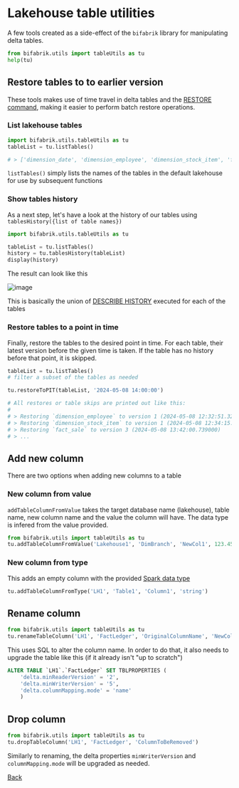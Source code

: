 # Lakehouse table utilities

A few tools created as a side-effect of the `bifabrik` library for manipulating delta tables.

```python
from bifabrik.utils import tableUtils as tu
help(tu)
```

## Restore tables to to earlier version

These tools makes use of time travel in delta tables and the [RESTORE command](https://learn.microsoft.com/en-us/azure/databricks/sql/language-manual/delta-restore), making it easier to perform batch restore operations.

### List lakehouse tables

```python
import bifabrik.utils.tableUtils as tu
tableList = tu.listTables()

# > ['dimension_date', 'dimension_employee', 'dimension_stock_item', 'fact_sale']
```
`listTables()` simply lists the names of the tables in the default lakehouse for use by subsequent functions

### Show tables history

As a next step, let's have a look at the history of our tables using `tablesHistory({list of table names})`

```python
import bifabrik.utils.tableUtils as tu

tableList = tu.listTables()
history = tu.tablesHistory(tableList)
display(history)
```

The result can look like this

![image](https://github.com/rjankovic/bifabrik/assets/2221666/20552a54-d67c-446b-a72f-b95b967ef34d)

This is basically the union of [DESCRIBE HISTORY](https://learn.microsoft.com/en-us/azure/databricks/sql/language-manual/delta-describe-history) executed for each of the tables

### Restore tables to a point in time

Finally, restore the tables to the desired point in time. For each table, their latest version before the given time is taken. If the table has no history before that point, it is skipped.

```python
tableList = tu.listTables()
# filter a subset of the tables as needed

tu.restoreToPIT(tableList, '2024-05-08 14:00:00')

# All restores or table skips are printed out like this:
#
# > Restoring `dimension_employee` to version 1 (2024-05-08 12:32:51.325000)
# > Restoring `dimension_stock_item` to version 1 (2024-05-08 12:34:15.257000)
# > Restoring `fact_sale` to version 3 (2024-05-08 13:42:00.739000)
# > ...
```

## Add new column

There are two options when adding new columns to a table

### New column from value

`addTableColumnFromValue` takes the target database name (lakehouse), table name, new column name and the value the column will have. The data type is infered from the value provided.

```python
from bifabrik.utils import tableUtils as tu
tu.addTableColumnFromValue('Lakehouse1', 'DimBranch', 'NewCol1', 123.45)
```

### New column from type

This adds an empty column with the provided [Spark data type](https://spark.apache.org/docs/latest/sql-ref-datatypes.html)

```python
tu.addTableColumnFromType('LH1', 'Table1', 'Column1', 'string')
```

## Rename column

```python
from bifabrik.utils import tableUtils as tu
tu.renameTableColumn('LH1', 'FactLedger', 'OriginalColumnName', 'NewColumnName')
```

This uses SQL to alter the column name. In order to do that, it also needs to upgrade the table like this (if it already isn't "up to scratch")

```sql
ALTER TABLE `LH1`.`FactLedger` SET TBLPROPERTIES (
    'delta.minReaderVersion' = '2',
    'delta.minWriterVersion' = '5',
    'delta.columnMapping.mode' = 'name'
    )
```

## Drop column

```python
from bifabrik.utils import tableUtils as tu
tu.dropTableColumn('LH1', 'FactLedger', 'ColumnToBeRemoved')
```
Similarly to renaming, the delta properties `minWriterVersion` and `columnMapping.mode` will be upgraded as needed.

[Back](../index.md)
